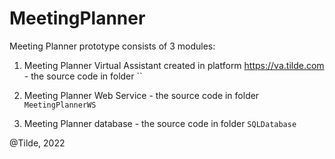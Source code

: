 # MeetingPlanner

Meeting Planner prototype consists of 3 modules:

1. Meeting Planner Virtual Assistant created in platform https://va.tilde.com - the source code in folder ``

2. Meeting Planner Web Service - the source code in folder `MeetingPlannerWS`

3. Meeting Planner database - the source code in folder `SQLDatabase`

@Tilde, 2022